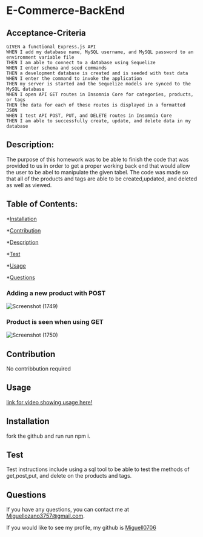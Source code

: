 # E-Commerce-BackEnd
  
## Acceptance-Criteria 

```
GIVEN a functional Express.js API
WHEN I add my database name, MySQL username, and MySQL password to an environment variable file
THEN I am able to connect to a database using Sequelize
WHEN I enter schema and seed commands
THEN a development database is created and is seeded with test data
WHEN I enter the command to invoke the application
THEN my server is started and the Sequelize models are synced to the MySQL database
WHEN I open API GET routes in Insomnia Core for categories, products, or tags
THEN the data for each of these routes is displayed in a formatted JSON
WHEN I test API POST, PUT, and DELETE routes in Insomnia Core
THEN I am able to successfully create, update, and delete data in my database
```


## Description: 
The purpose of this homework was to be able to finish the code that was provided to us in order to get a proper working back end that would allow the user to be abel to manipulate the given tabel. The code was made so that all of the products and tags are able to be created,updated, and deleted as well as viewed. 

## Table of Contents: 
*[Installation](#installation)

*[Contribution](#contribute)

*[Description](#description)

*[Test](#test)

*[Usage](#usage)

*[Questions](#questions)

### Adding a new product with POST
![Screenshot (1749)](https://user-images.githubusercontent.com/82692900/124544682-66130c00-dddc-11eb-8e84-7d0fbc9aa3aa.png)

### Product is seen when using GET
![Screenshot (1750)](https://user-images.githubusercontent.com/82692900/124544738-86db6180-dddc-11eb-9d76-344bc55c308a.png)

## Contribution
No contribbution required

## Usage
[link for video showing usage here!](https://drive.google.com/file/d/16ukjUUnfeWXAR88rOlOA2MFBLJ5n7Nb3/view_)
## Installation
fork the github and run run npm i.

## Test 
Test instructions include using a sql tool to be able to test the methods of get,post,put, and delete on the products and tags.


## Questions
If you have any questions, you can contact me at Miguellozano3757@gmail.com.

If you would like to see my profile, my github is [Miguell0706](https://github.com/Miguell0706)
